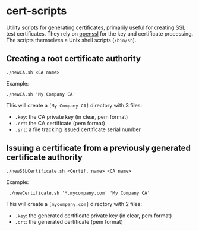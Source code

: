 cert-scripts
============

Utility scripts for generating certificates, primarily useful for creating SSL test certificates.
They rely on [openssl](https://www.openssl.org/) for the key and certificate processing.
The scripts themselves a Unix shell scripts (`/bin/sh`).

Creating a root certificate authority
-------------------------------------

```
./newCA.sh <CA name>
```

Example:

```
./newCA.sh 'My Company CA'
```

This will create a `[My Company CA]` directory with 3 files:

  * `.key`: the CA private key (in clear, pem format)
  * `.crt`: the CA certificate (pem format)
  * `.srl`: a file tracking  issued certificate serial number

Issuing a certificate from a previously generated certificate authority
------------------------------------------------------------------------

```
./newSSLCertificate.sh <Certif. name> <CA name>
```

Example:

```
 ./newCertificate.sh '*.mycompany.com' 'My Company CA'
```

This will create a `[mycompany.com]` directory with 2 files:

  * `.key`: the generated certificate private key (in clear, pem format)
  * `.crt`: the generated certificate (pem format)

